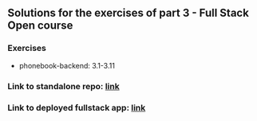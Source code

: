## Solutions for the exercises of part 3 - Full Stack Open course

### Exercises

- phonebook-backend: 3.1-3.11

### Link to standalone repo: [link](https://github.com/simonetimi/phonebook-sa)

### Link to deployed fullstack app: [link](https://phonebook-sa.onrender.com/)
